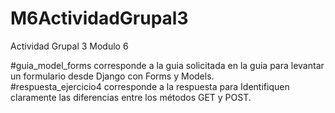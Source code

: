 # M6ActividadGrupal3
Actividad Grupal 3 Modulo 6
  
  #guia_model_forms corresponde a la guia solicitada en la guia para levantar un formulario desde Django
con Forms y Models.  
  #respuesta_ejercicio4 corresponde a la respuesta para Identifiquen claramente las diferencias entre los métodos GET y POST.
